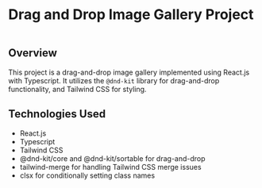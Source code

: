 # Drag and Drop Image Gallery Project

 <img alt="" src="https://i.ibb.co/py8R8Dw/dnd-image-gallery-github-cover.png">


## Overview

This project is a drag-and-drop image gallery implemented using React.js with Typescript. It utilizes the `@dnd-kit` library for drag-and-drop functionality, and Tailwind CSS for styling.

## Technologies Used

- React.js
- Typescript
- Tailwind CSS
- @dnd-kit/core and @dnd-kit/sortable for drag-and-drop
- tailwind-merge for handling Tailwind CSS merge issues
- clsx for conditionally setting class names

